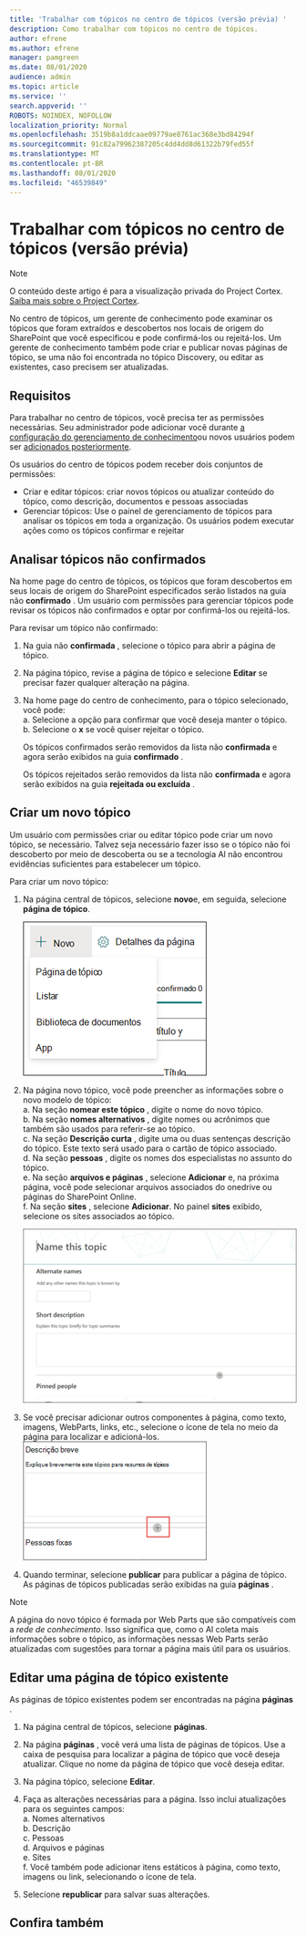 ```yaml
---
title: 'Trabalhar com tópicos no centro de tópicos (versão prévia) '
description: Como trabalhar com tópicos no centro de tópicos.
author: efrene
ms.author: efrene
manager: pamgreen
ms.date: 08/01/2020
audience: admin
ms.topic: article
ms.service: ''
search.appverid: ''
ROBOTS: NOINDEX, NOFOLLOW
localization_priority: Normal
ms.openlocfilehash: 3519b8a1ddcaae09779ae8761ac368e3bd84294f
ms.sourcegitcommit: 91c82a79962387205c4dd4dd8d61322b79fed55f
ms.translationtype: MT
ms.contentlocale: pt-BR
ms.lasthandoff: 08/01/2020
ms.locfileid: "46539849"
---
```

# <a name="work-with-topics-in-the-topic-center-preview"></a>Trabalhar com tópicos no centro de tópicos (versão prévia)

> [!Note] 
> O conteúdo deste artigo é para a visualização privada do Project Cortex. [Saiba mais sobre o Project Cortex](https://aka.ms/projectcortex).


No centro de tópicos, um gerente de conhecimento pode examinar os tópicos que foram extraídos e descobertos nos locais de origem do SharePoint que você especificou e pode confirmá-los ou rejeitá-los. Um gerente de conhecimento também pode criar e publicar novas páginas de tópico, se uma não foi encontrada no tópico Discovery, ou editar as existentes, caso precisem ser atualizadas.

## <a name="requirements"></a>Requisitos

Para trabalhar no centro de tópicos, você precisa ter as permissões necessárias. Seu administrador pode adicionar você durante [a configuração do gerenciamento de conhecimento](set-up-knowledge-network.md)ou novos usuários podem ser [adicionados posteriormente](give-user-permissions-to-the-topic-center.md).

Os usuários do centro de tópicos podem receber dois conjuntos de permissões:

- Criar e editar tópicos: criar novos tópicos ou atualizar conteúdo do tópico, como descrição, documentos e pessoas associadas
- Gerenciar tópicos: Use o painel de gerenciamento de tópicos para analisar os tópicos em toda a organização. Os usuários podem executar ações como os tópicos confirmar e rejeitar


## <a name="review-unconfirmed-topics"></a>Analisar tópicos não confirmados

Na home page do centro de tópicos, os tópicos que foram descobertos em seus locais de origem do SharePoint especificados serão listados na guia não **confirmado** . Um usuário com permissões para gerenciar tópicos pode revisar os tópicos não confirmados e optar por confirmá-los ou rejeitá-los.


Para revisar um tópico não confirmado:

1. Na guia não **confirmada** , selecione o tópico para abrir a página de tópico.</br>

2. Na página tópico, revise a página de tópico e selecione **Editar** se precisar fazer qualquer alteração na página.
3. Na home page do centro de conhecimento, para o tópico selecionado, você pode:</br>
    a. Selecione a opção para confirmar que você deseja manter o tópico.</br>
    b. Selecione o **x** se você quiser rejeitar o tópico.</br>

    Os tópicos confirmados serão removidos da lista não **confirmada** e agora serão exibidos na guia **confirmado** .</br>

    Os tópicos rejeitados serão removidos da lista não **confirmada** e agora serão exibidos na guia **rejeitada ou excluída** .</br>
    
   
## <a name="create-a-new-topic"></a>Criar um novo tópico

Um usuário com permissões criar ou editar tópico pode criar um novo tópico, se necessário. Talvez seja necessário fazer isso se o tópico não foi descoberto por meio de descoberta ou se a tecnologia AI não encontrou evidências suficientes para estabelecer um tópico.

Para criar um novo tópico:
1. Na página central de tópicos, selecione **novo**e, em seguida, selecione **página de tópico**.</br>

    ![Novo tópico](../media/content-understanding/k-new-topic.png) </br>

2. Na página novo tópico, você pode preencher as informações sobre o novo modelo de tópico:</br>
    a. Na seção **nomear este tópico** , digite o nome do novo tópico.</br>
    b. Na seção **nomes alternativos** , digite nomes ou acrônimos que também são usados para referir-se ao tópico.</br>
    c. Na seção **Descrição curta** , digite uma ou duas sentenças descrição do tópico. Este texto será usado para o cartão de tópico associado.</br>
    d. Na seção **pessoas** , digite os nomes dos especialistas no assunto do tópico.</br>
    e. Na seção **arquivos e páginas** , selecione **Adicionar** e, na próxima página, você pode selecionar arquivos associados do onedrive ou páginas do SharePoint Online.</br>
    f. Na seção **sites** , selecione **Adicionar**. No painel **sites** exibido, selecione os sites associados ao tópico.</br>

    ![Nova página de tópico](../media/content-understanding/k-new-topic-page.png) </br>
3. Se você precisar adicionar outros componentes à página, como texto, imagens, WebParts, links, etc., selecione o ícone de tela no meio da página para localizar e adicioná-los.
    ![Adicionar itens à página](../media/content-understanding/static-icon.png) </br> 

4. Quando terminar, selecione **publicar** para publicar a página de tópico. As páginas de tópicos publicadas serão exibidas na guia **páginas** .

> [!Note] 
> A página do novo tópico é formada por Web Parts que são compatíveis com a *rede de conhecimento*. Isso significa que, como o AI coleta mais informações sobre o tópico, as informações nessas Web Parts serão atualizadas com sugestões para tornar a página mais útil para os usuários.


## <a name="edit-an-existing-topic-page"></a>Editar uma página de tópico existente

As páginas de tópico existentes podem ser encontradas na página **páginas** . 

1. Na página central de tópicos, selecione **páginas**.</br>
2. Na página **páginas** , você verá uma lista de páginas de tópicos. Use a caixa de pesquisa para localizar a página de tópico que você deseja atualizar. Clique no nome da página de tópico que você deseja editar.</br>
3. Na página tópico, selecione **Editar**. </br>
4. Faça as alterações necessárias para a página. Isso inclui atualizações para os seguintes campos:</br>
    a. Nomes alternativos</br>
    b. Descrição</br>
    c. Pessoas</br>
    d. Arquivos e páginas</br>
    e. Sites</br>
    f. Você também pode adicionar itens estáticos à página, como texto, imagens ou link, selecionando o ícone de tela.</br>

5. Selecione **republicar** para salvar suas alterações.

## <a name="see-also"></a>Confira também



  






